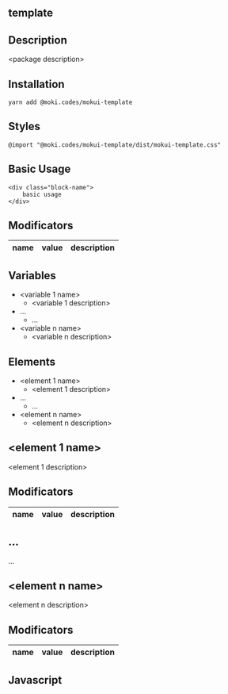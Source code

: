 template
--------------------------------------------------------------------------------


Description
--------------------------------------------------------------------------------
\<package description\>

Installation
--------------------------------------------------------------------------------
```
yarn add @moki.codes/mokui-template
```

Styles
--------------------------------------------------------------------------------
```
@import "@moki.codes/mokui-template/dist/mokui-template.css"
```

Basic Usage
--------------------------------------------------------------------------------
```
<div class="block-name">
	basic usage
</div>
```

Modificators
--------------------------------------------------------------------------------
| name              | value             | description                          |
| ----------------- | ----------------- | ------------------------------------ |


Variables
--------------------------------------------------------------------------------
* \<variable 1 name\>
  - \<variable 1 description\>
* ...
  - ...
* \<variable n name\>
  - \<variable n description\>


Elements
--------------------------------------------------------------------------------
* \<element 1 name\>
  - \<element 1 description\>
* ...
  - ...
* \<element n name\>
  - \<element n description\>


\<element 1 name\>
--------------------------------------------------------------------------------
\<element 1 description\>

Modificators
--------------------------------------------------------------------------------
| name              | value             | description                          |
| ----------------- | ----------------- | ------------------------------------ |


...
--------------------------------------------------------------------------------
...

\<element n name\>
--------------------------------------------------------------------------------
\<element n description\>

Modificators
--------------------------------------------------------------------------------
| name              | value             | description                          |
| ----------------- | ----------------- | ------------------------------------ |


Javascript
--------------------------------------------------------------------------------


